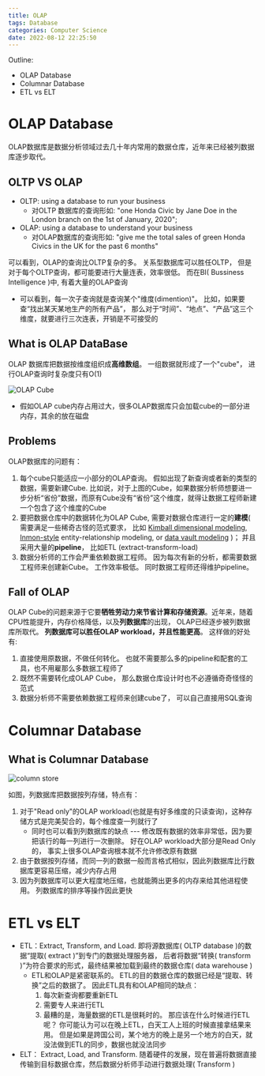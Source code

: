 ```yaml
---
title: OLAP
tags: Database
categories: Computer Science
date: 2022-08-12 22:25:50
---
```



Outline:

* OLAP Database 
* Columnar Database
* ETL vs ELT

<!--more-->

# OLAP Database

OLAP数据库是数据分析领域过去几十年内常用的数据仓库，近年来已经被列数据库逐步取代。

## OLTP VS OLAP

- OLTP: using a database to run your business
  * 对OLTP 数据库的查询形如: "one Honda Civic by Jane Doe in the London branch on the 1st of January, 2020"; 
- OLAP: using a database to understand your business
  * 对OLAP数据库的查询形如: "give me the total sales of green Honda Civics in the UK for the past 6 months"

可以看到，OLAP的查询比OLTP复杂的多。 关系型数据库可以胜任OLTP， 但是对于每个OLTP查询，都可能要进行大量连表，效率很低。 而在BI( Bussiness Intelligence )中, 有着大量的OLAP查询

* 可以看到，每一次子查询就是查询某个"维度(dimention)"。 比如，如果要查“找出某天某地生产的所有产品”， 那么对于“时间”、“地点”、“产品”这三个维度，就要进行三次连表，开销是不可接受的

## What is OLAP DataBase

OLAP 数据库把数据按维度组织成**高维数组**。 一组数据就形成了一个"cube"， 进行OLAP查询时复杂度只有O(1)

![OLAP Cube](https://seec2-lyk.oss-cn-shanghai.aliyuncs.com/Hexo/Database/OLAP/OLAP%20Cube.png)

* 假如OLAP cube内存占用过大，很多OLAP数据库只会加载cube的一部分进内存，其余的放在磁盘



## Problems



OLAP数据库的问题有：

1. 每个cube只能适应一小部分的OLAP查询。 假如出现了新查询或者新的类型的数据，需要新建Cube. 比如说，对于上图的Cube，如果数据分析师想要进一步分析“省份”数据，而原有Cube没有“省份”这个维度，就得让数据工程师新建一个包含了这个维度的Cube
2. 要把数据仓库中的数据转化为OLAP Cube, 需要对数据仓库进行一定的**建模**( 需要满足一些稀奇古怪的范式要求， 比如 [Kimball dimensional modeling](https://en.wikipedia.org/wiki/Dimensional_modeling), [Inmon-style](https://en.wikipedia.org/wiki/Bill_Inmon) entity-relationship modeling, or [data vault modeling](https://en.wikipedia.org/wiki/Data_vault_modeling) )； 并且采用大量的**pipeline**， 比如ETL (extract-transform-load) 
3. 数据分析师的工作会严重依赖数据工程师。 因为每次有新的分析，都需要数据工程师来创建新Cube。 工作效率极低。 同时数据工程师还得维护pipeline。

## Fall of OLAP

OLAP Cube的问题来源于它要**牺牲劳动力来节省计算和存储资源**。近年来，随着CPU性能提升，内存价格降低，以及**列数据库**的出现， OLAP已经逐步被列数据库所取代。 **列数据库可以胜任OLAP workload，并且性能更高**。 这样做的好处有:

1. 直接使用原数据，不做任何转化。 也就不需要那么多的pipeline和配套的工具，也不用雇那么多数据工程师了
2. 既然不需要转化成OLAP Cube， 那么数据仓库设计时也不必遵循奇奇怪怪的范式
3. 数据分析师不需要依赖数据工程师来创建cube了， 可以自己直接用SQL查询



# Columnar Database

## What is Columnar Database

![column store](https://seec2-lyk.oss-cn-shanghai.aliyuncs.com/Hexo/Database/OLAP/column%20store.png)

如图，列数据库把数据按列存储，特点有：

1. 对于"Read only"的OLAP workload(也就是有好多维度的只读查询)，这种存储方式是完美契合的，每个维度查一列就行了
   * 同时也可以看到列数据库的缺点 --- 修改既有数据的效率非常低，因为要把该行的每一列进行一次删除。 好在OLAP workload大部分是Read Only的， 事实上很多OLAP查询根本就不允许修改原有数据
2. 由于数据按列存储，而同一列的数据一般而言格式相似，因此列数据库比行数据库更容易压缩，减少内存占用
3. 因为列数据库可以更大程度地压缩，也就能腾出更多的内存来给其他进程使用。 列数据库的排序等操作因此更快





# ETL vs ELT

* ETL：Extract, Transform, and Load. 即将源数据库( OLTP database )的数据“提取( extract )”到专门的数据处理服务器， 后者将数据“转换( transform )”为符合要求的形式，最终结果被加载到最终的数据仓库( data warehouse )
  * ETL和OLAP是紧密联系的。 ETL的目的数据仓库的数据已经是“提取、转换”之后的数据了。 因此ETL具有和OLAP相同的缺点： 
    1. 每次新查询都要重新ETL
    2. 需要专人来进行ETL
    3. 最糟的是，海量数据的ETL是很耗时的。 那应该在什么时候进行ETL呢？ 你可能认为可以在晚上ETL，白天工人上班的时候直接拿结果来用。 但是如果是跨国公司，某个地方的晚上是另一个地方的白天，就没法做到ETL的同步，数据也就没法同步
* ELT： Extract, Load, and Transform. 随着硬件的发展，现在普遍将数据直接传输到目标数据仓库，然后数据分析师手动进行数据处理( Transform )

